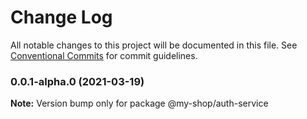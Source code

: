 # Change Log

All notable changes to this project will be documented in this file.
See [Conventional Commits](https://conventionalcommits.org) for commit guidelines.

### 0.0.1-alpha.0 (2021-03-19)

**Note:** Version bump only for package @my-shop/auth-service
